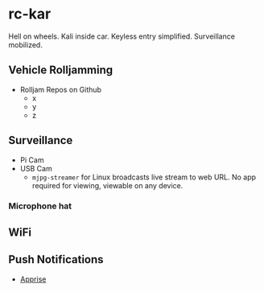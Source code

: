# rc-kar
Hell on wheels.  Kali inside car.  Keyless entry simplified.  Surveillance mobilized.




## Vehicle Rolljamming

* Rolljam Repos on Github
  * x
  * y
  * z

## Surveillance

* Pi Cam
* USB Cam
  * `mjpg-streamer` for Linux broadcasts live stream to web URL.  No app required for viewing, viewable on any device.

### Microphone hat

## WiFi

## Push Notifications

* [Apprise](https://github.com/caronc/apprise)
